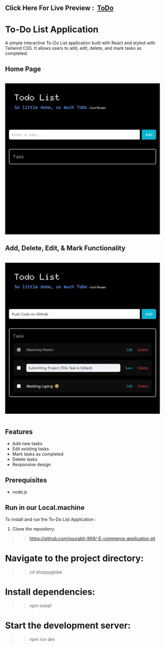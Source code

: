 <h2>Click Here For Live Preview : &nbsp;<a href="https://sourabh-969.github.io/TODO/">ToDo</a></h2>

# To-Do List Application

A simple interactive To-Do List application built with React and styled with Tailwind CSS. It allows users to add, edit, delete, and mark tasks as completed.

<table>
<tr><h2>Home Page</h2><br><img src="./public/screenshot/Rootpage1.jpeg"></tr>
<tr><h2>Add, Delete, Edit, & Mark Functionality</h2><br><img src="./public/screenshot/Feature.jpeg"></tr>
</table>

## Features

- Add new tasks
- Edit existing tasks
- Mark tasks as completed
- Delete tasks
- Responsive design

## Prerequisites
- node.js


## Run in our Local.machine

To install and run the To-Do List Application :

1. Clone the repository:
>>https://github.com/sourabh-969/-E-commerce-application.git

# Navigate to the project directory:
>>cd shoppyglobe

# Install dependencies:
>>npm install

# Start the development server:
>>npm run dev
